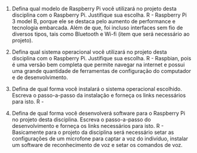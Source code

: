 1. Defina qual modelo de Raspberry Pi você utilizará no projeto desta disciplina com o Raspberry Pi. Justifique sua escolha.
R - Raspberry Pi 3 model B, porque ele se destaca pelo aumento de performance e tecnologia embarcada. Além de que, foi incluso interfaces sem fio de diversos tipos, tais como Bluetooth e Wi-fi (item que será necessário ao projeto).
 
2. Defina qual sistema operacional você utilizará no projeto desta disciplina com o Raspberry Pi. Justifique sua escolha.
R - Raspbian, pois é uma versão bem completa que permite navegar na internet e possui uma grande quantidade de ferramentas de configuração do computador e de desenvolvimento.

3. Defina de qual forma você instalará o sistema operacional escolhido. Escreva o passo-a-passo da instalação e forneça os links necessários para isto.
R - 

4. Defina de qual forma você desenvolverá software para o Raspberry Pi no projeto desta disciplina. Escreva o passo-a-passo do desenvolvimento e forneça os links necessários para isto.
R - Basicamente para o projeto da disciplina será necessário setar as configurações de um microfone para captar a voz do indivíduo, instalar um software de reconhecimento de voz e setar os comandos de voz. 




